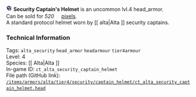 ![ ](https://raw.githubusercontent.com/Ceterai/Enternia/main/items/armors/alta/tier4/security/captain_helmet/icon.png) **Security Captain's Helmet** is an uncommon lvl.4 head_armor.  
Can be sold for *520* <img src="https://starbounder.org/mediawiki/images/2/21/Pixel.png" width="12" height="16"/> [pixels](https://starbounder.org/Pixel).  
A standard protocol helmet worn by [[ alta|Alta ]] security captains.

### Technical Information

Tags: `alta_security` `head_armor` `headarmour` `tier4armour`  
Level: 4  
Species: [[ Alta|Alta ]]  
In-game ID: `ct_alta_security_captain_helmet`  
File path (GitHub link): [`/items/armors/alta/tier4/security/captain_helmet/ct_alta_security_captain_helmet.head`](https://github.com/Ceterai/Enternia/blob/main/items/armors/alta/tier4/security/captain_helmet/ct_alta_security_captain_helmet.head)
